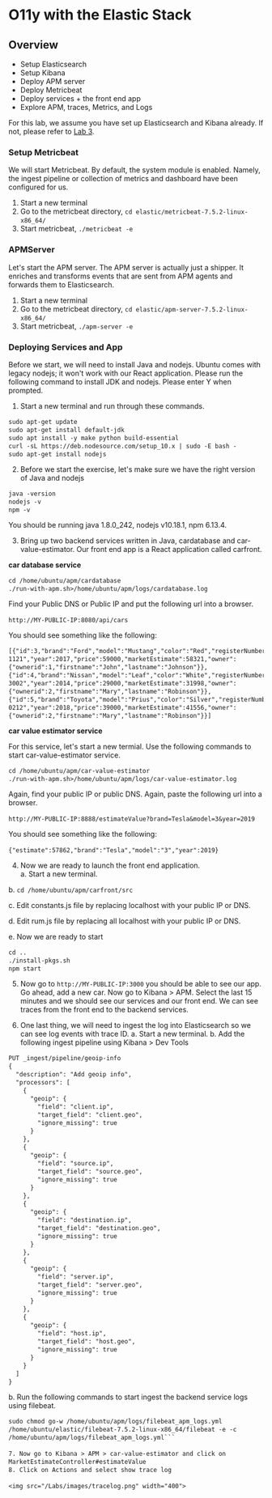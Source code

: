 # O11y with the Elastic Stack

## Overview
* Setup Elasticsearch
* Setup Kibana
* Deploy APM server
* Deploy Metricbeat
* Deploy services + the front end app
* Explore APM, traces, Metrics, and Logs

For this lab, we assume you have set up Elasticsearch and Kibana already. If not, please refer to [Lab 3](https://github.com/sherry-ger/workshop/blob/master/Labs/Lab3.md).

### Setup Metricbeat

We will start Metricbeat.  By default, the system module is enabled. Namely, the ingest pipeline or collection of metrics and dashboard have been configured for us.

1. Start a new terminal
2. Go to the metricbeat directory, `cd elastic/metricbeat-7.5.2-linux-x86_64/`
3. Start metricbeat, `./metricbeat -e`

### APMServer

Let's start the APM server.  The APM server is actually just a shipper. It enriches and transforms events that are sent from APM agents and forwards them to Elasticsearch.

1. Start a new terminal
2. Go to the metricbeat directory, `cd elastic/apm-server-7.5.2-linux-x86_64/`
3. Start metricbeat, `./apm-server -e`

### Deploying Services and App

Before we start, we will need to install Java and nodejs. Ubuntu comes with legacy nodejs; it won't work with our React application.  Please run the following command to install JDK and nodejs.  Please enter Y when prompted.

1. Start a new terminal and run through these commands.

```
sudo apt-get update
sudo apt-get install default-jdk
sudo apt install -y make python build-essential
curl -sL https://deb.nodesource.com/setup_10.x | sudo -E bash -
sudo apt-get install nodejs
```

2. Before we start the exercise, let's make sure we have the right version of Java and nodejs

```
java -version
nodejs -v
npm -v
```

You should be running java 1.8.0_242, nodejs v10.18.1, npm 6.13.4.

3. Bring up two backend services written in Java, cardatabase and car-value-estimator. Our front end app is a React application called carfront.

**car database service**

```
cd /home/ubuntu/apm/cardatabase
./run-with-apm.sh>/home/ubuntu/apm/logs/cardatabase.log
```

Find your Public DNS or Public IP and put the following url into a browser.

```http://MY-PUBLIC-IP:8080/api/cars```

You should see something like the following:

```
[{"id":3,"brand":"Ford","model":"Mustang","color":"Red","registerNumber":"ADF-1121","year":2017,"price":59000,"marketEstimate":58321,"owner":{"ownerid":1,"firstname":"John","lastname":"Johnson"}},
{"id":4,"brand":"Nissan","model":"Leaf","color":"White","registerNumber":"SSJ-3002","year":2014,"price":29000,"marketEstimate":31998,"owner":{"ownerid":2,"firstname":"Mary","lastname":"Robinson"}},
{"id":5,"brand":"Toyota","model":"Prius","color":"Silver","registerNumber":"KKO-0212","year":2018,"price":39000,"marketEstimate":41556,"owner":{"ownerid":2,"firstname":"Mary","lastname":"Robinson"}}]
```

**car value estimator service**

For this service, let's start a new termial. Use the following commands to start car-value-estimator service.

```
cd /home/ubuntu/apm/car-value-estimator
./run-with-apm.sh>/home/ubuntu/apm/logs/car-value-estimator.log
```

Again, find your public IP or public DNS. Again, paste the following url into a browser.

```http://MY-PUBLIC-IP:8888/estimateValue?brand=Tesla&model=3&year=2019```

You should see something like the following:

```{"estimate":57862,"brand":"Tesla","model":"3","year":2019}```

4. Now we are ready to launch the front end application.  
  a. Start a new terminal.
  
  b. `cd /home/ubuntu/apm/carfront/src`
  
  c. Edit constants.js file by replacing localhost with your public IP or DNS.
  
  d. Edit rum.js file by replacing all localhost with your public IP or DNS.
  
  e. Now we are ready to start

```
cd ..
./install-pkgs.sh
npm start
```
5. Now go to `http://MY-PUBLIC-IP:3000` you should be able to see our app.  Go ahead, add a new car. Now go to Kibana > APM. Select the last 15 minutes and we should see our services and our front end. We can see traces from the front end to the backend services. 

6. One last thing, we will need to ingest the log into Elasticsearch so we can see log events with trace ID.
  a. Start a new terminal.
  b. Add the following ingest pipeline using Kibana > Dev Tools
  ```
  PUT _ingest/pipeline/geoip-info
  {
    "description": "Add geoip info",
    "processors": [
      {
        "geoip": {
          "field": "client.ip",
          "target_field": "client.geo",
          "ignore_missing": true
        }
      },
      {
        "geoip": {
          "field": "source.ip",
          "target_field": "source.geo",
          "ignore_missing": true
        }
      },
      {
        "geoip": {
          "field": "destination.ip",
          "target_field": "destination.geo",
          "ignore_missing": true
        }
      },
      {
        "geoip": {
          "field": "server.ip",
          "target_field": "server.geo",
          "ignore_missing": true
        }
      },
      {
        "geoip": {
          "field": "host.ip",
          "target_field": "host.geo",
          "ignore_missing": true
        }
      }
    ]
  }
  ```
  b. Run the following commands to start ingest the backend service logs using filebeat.
  
  ```
  sudo chmod go-w /home/ubuntu/apm/logs/filebeat_apm_logs.yml
  /home/ubuntu/elastic/filebeat-7.5.2-linux-x86_64/filebeat -e -c /home/ubuntu/apm/logs/filebeat_apm_logs.yml```

7. Now go to Kibana > APM > car-value-estimator and click on MarketEstimateController#estimateValue
8. Click on Actions and select show trace log

<img src="/Labs/images/tracelog.png" width="400">

